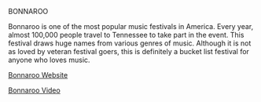 BONNAROO 

Bonnaroo is one of the most popular music festivals in America. Every year, almost 100,000 people travel to Tennessee to take part in the event. This festival draws huge names from various genres of music. Although it is not as loved by veteran festival goers, this is definitely a bucket list festival for anyone who loves music. 

[Bonnaroo Website](https://www.bonnaroo.com/)

[Bonnaroo Video](https://www.youtube.com/results?search_query=bonnaroo+2018)
